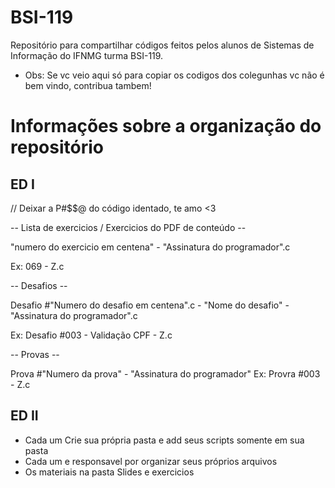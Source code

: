 # BSI-119

Repositório para compartilhar códigos feitos pelos alunos de Sistemas de Informação do IFNMG turma BSI-119.

 - Obs: Se vc veio aqui só para copiar os codigos dos colegunhas vc não é bem vindo, contribua tambem!

# Informações sobre a organização do repositório
## ED I
// Deixar a P#$$@ do código identado, te amo <3

-- Lista de exercicios / Exercicios do PDF de conteúdo --

"numero do exercicio em centena" - "Assinatura do programador".c

Ex: 069 - Z.c

-- Desafios --

Desafio #"Numero do desafio em centena".c - "Nome do desafio" - "Assinatura do programador".c

Ex: Desafio #003 - Validação CPF - Z.c

-- Provas --

Prova #"Numero da prova" - "Assinatura do programador"
Ex: Provra #003 - Z.c

## ED II
  - Cada um Crie sua própria pasta e add seus scripts somente em sua pasta
  - Cada um e responsavel por organizar seus próprios arquivos
  - Os materiais na pasta Slides e exercicios



